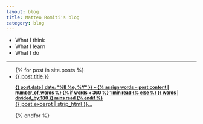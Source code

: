 ```yaml
---
layout: blog
title: Matteo Romiti's blog
category: blog
---
```


- What I think <br />
- What I learn <br />
- What I do

<hr>

<div class="blog-div">
  <ul class="blog-list">
    {% for post in site.posts %}
      <li class="blog-entry"><a href="{{ post.url }}"
      style="display:block;color:inherit;">
        <div class="blog-title">{{ post.title }}</div>
        <div class="post-excerpt">
        <p>
          <small><strong>{{ post.date | date: "%B %e, %Y" }} ~
          {% assign words = post.content | number_of_words %}
          {% if words < 360 %}
            1 min read
          {% else %}
            {{ words | divided_by:180 }} mins read
          {% endif %} <br />
          </strong></small>
          {{ post.excerpt | strip_html }}...
        </p>
        </div>
        </a>
      </li>
    {% endfor %}
  </ul>
</div>
